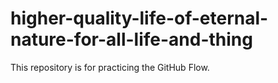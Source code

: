 # higher-quality-life-of-eternal-nature-for-all-life-and-thing
This repository is for practicing the GitHub Flow.
